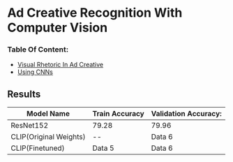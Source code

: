 # Ad Creative Recognition With Computer Vision

### Table Of Content:
* [Visual Rhetoric In Ad Creative](#first-bullet)
* [Using CNNs](#CNN)


## Results

| Model Name | Train Accuracy  | Validation Accuracy: |
|----------|----------|----------|
|  ResNet152   | 79.28   | 79.96   |
| CLIP(Original Weights)   | --   | Data 6   |
| CLIP(Finetuned)   | Data 5   | Data 6   |

